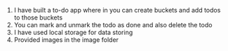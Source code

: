 1. I have built a to-do app where in you can create buckets and add todos to those buckets
2. You can mark and unmark the todo as done and also delete the todo
3. I have used local storage for data storing
4. Provided images in the image folder
